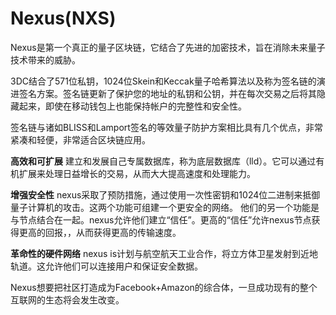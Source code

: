 # Nexus(NXS)

Nexus是第一个真正的量子区块链，它结合了先进的加密技术，旨在消除未来量子技术带来的威胁。

3DC结合了571位私钥，1024位Skein和Keccak量子哈希算法以及称为签名链的演进签名方案。签名链更新了保护您的地址的私钥和公钥，并在每次交易之后将其隐藏起来，即使在移动钱包上也能保持帐户的完整性和安全性。

签名链与诸如BLISS和Lamport签名的等效量子防护方案相比具有几个优点，非常紧凑和轻便，非常适合区块链应用。

**高效和可扩展**
建立和发展自己专属数据库，称为底层数据库（lld）。它可以通过有机扩展来处理日益增长的交易，从而大大提高速度和处理能力。

**增强安全性**
nexus采取了预防措施，通过使用一次性密钥和1024位二进制来抵御量子计算机的攻击。这两个功能可组建一个更安全的网络。
他们的另一个功能是与节点结合在一起。nexus允许他们建立“信任”。更高的“信任”允许nexus节点获得更高的回报，，从而获得更高的传输速度。

**革命性的硬件网络**
nexus is计划与航空航天工业合作，将立方体卫星发射到近地轨道。这允许他们可以连接用户和保证安全数据。

Nexus想要把社区打造成为Facebook+Amazon的综合体，一旦成功现有的整个互联网的生态将会发生改变。
